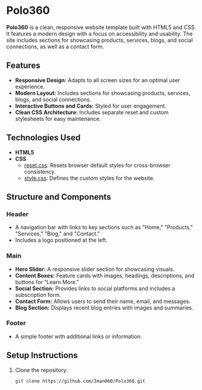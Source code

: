 # Polo360

**Polo360** is a clean, responsive website template built with HTML5 and CSS. It features a modern design
with a focus on accessibility and usability. The site includes sections for showcasing products, services,
blogs, and social connections, as well as a contact form.

## Features

- **Responsive Design:** Adapts to all screen sizes for an optimal user experience.
- **Modern Layout:** Includes sections for showcasing products, services, blogs, and social connections.
- **Interactive Buttons and Cards:** Styled for user engagement.
- **Clean CSS Architecture:** Includes separate reset and custom stylesheets for easy maintenance.

## Technologies Used

- **HTML5**
- **CSS**
  - [reset.css](css/reset.css): Resets browser default styles for cross-browser consistency.
  - [style.css](css/style.css): Defines the custom styles for the website.

## Structure and Components

### Header
- A navigation bar with links to key sections such as "Home," "Products," "Services," "Blog," and "Contact."
- Includes a logo positioned at the left.

### Main
- **Hero Slider:** A responsive slider section for showcasing visuals.
- **Content Boxes:** Feature cards with images, headings, descriptions, and buttons for "Learn More."
- **Social Section:** Provides links to social platforms and includes a subscription form.
- **Contact Form:** Allows users to send their name, email, and messages.
- **Blog Section:** Displays recent blog entries with images and summaries.

### Footer
- A simple footer with additional links or information.

## Setup Instructions

1. Clone the repository:
   ```bash
   git clone https://github.com/Iman060/Polo360.git
